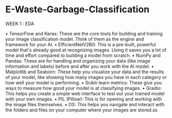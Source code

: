 # E-Waste-Garbage-Classification


WEEK 1 : EDA


•	TensorFlow and Keras: These are the core tools for building and training your image classification model. Think of them as the engine and framework for your AI.
•	EfficientNetV2B0: This is a pre-built, powerful model that's already good at recognizing images. Using it saves you a lot of time and effort compared to building a model from scratch.
•	NumPy and Pandas: These are for handling and organizing your data (like image information and labels) before and after you work with the AI model.
•	Matplotlib and Seaborn: These help you visualize your data and the results of your model, like showing how many images you have in each category or how well your model is performing.
•	Scikit-learn metrics: These give you ways to measure how good your model is at classifying images.
•	Gradio: This helps you create a simple web interface to test out your trained model with your own images.
•	PIL (Pillow): This is for opening and working with the image files themselves.
•	OS: This helps you navigate and interact with the folders and files on your computer where your images are stored.ss
